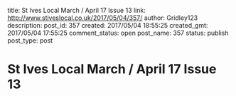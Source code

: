title: St Ives Local March / April 17 Issue 13
link: http://www.stiveslocal.co.uk/2017/05/04/357/
author: Gridley123
description: 
post_id: 357
created: 2017/05/04 18:55:25
created_gmt: 2017/05/04 17:55:25
comment_status: open
post_name: 357
status: publish
post_type: post

# St Ives Local March / April 17 Issue 13

